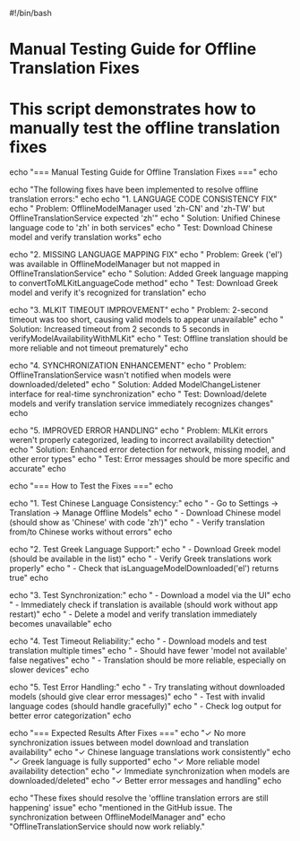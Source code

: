 #!/bin/bash

# Manual Testing Guide for Offline Translation Fixes
# This script demonstrates how to manually test the offline translation fixes

echo "=== Manual Testing Guide for Offline Translation Fixes ==="
echo

echo "The following fixes have been implemented to resolve offline translation errors:"
echo
echo "1. LANGUAGE CODE CONSISTENCY FIX"
echo "   Problem: OfflineModelManager used 'zh-CN' and 'zh-TW' but OfflineTranslationService expected 'zh'"
echo "   Solution: Unified Chinese language code to 'zh' in both services"
echo "   Test: Download Chinese model and verify translation works"
echo

echo "2. MISSING LANGUAGE MAPPING FIX"
echo "   Problem: Greek ('el') was available in OfflineModelManager but not mapped in OfflineTranslationService"
echo "   Solution: Added Greek language mapping to convertToMLKitLanguageCode method"
echo "   Test: Download Greek model and verify it's recognized for translation"
echo

echo "3. MLKIT TIMEOUT IMPROVEMENT"
echo "   Problem: 2-second timeout was too short, causing valid models to appear unavailable"
echo "   Solution: Increased timeout from 2 seconds to 5 seconds in verifyModelAvailabilityWithMLKit"
echo "   Test: Offline translation should be more reliable and not timeout prematurely"
echo

echo "4. SYNCHRONIZATION ENHANCEMENT"
echo "   Problem: OfflineTranslationService wasn't notified when models were downloaded/deleted"
echo "   Solution: Added ModelChangeListener interface for real-time synchronization"
echo "   Test: Download/delete models and verify translation service immediately recognizes changes"
echo

echo "5. IMPROVED ERROR HANDLING"
echo "   Problem: MLKit errors weren't properly categorized, leading to incorrect availability detection"
echo "   Solution: Enhanced error detection for network, missing model, and other error types"
echo "   Test: Error messages should be more specific and accurate"
echo

echo "=== How to Test the Fixes ==="
echo

echo "1. Test Chinese Language Consistency:"
echo "   - Go to Settings → Translation → Manage Offline Models"
echo "   - Download Chinese model (should show as 'Chinese' with code 'zh')"
echo "   - Verify translation from/to Chinese works without errors"
echo

echo "2. Test Greek Language Support:"
echo "   - Download Greek model (should be available in the list)"
echo "   - Verify Greek translations work properly"
echo "   - Check that isLanguageModelDownloaded('el') returns true"
echo

echo "3. Test Synchronization:"
echo "   - Download a model via the UI"
echo "   - Immediately check if translation is available (should work without app restart)"
echo "   - Delete a model and verify translation immediately becomes unavailable"
echo

echo "4. Test Timeout Reliability:"
echo "   - Download models and test translation multiple times"
echo "   - Should have fewer 'model not available' false negatives"
echo "   - Translation should be more reliable, especially on slower devices"
echo

echo "5. Test Error Handling:"
echo "   - Try translating without downloaded models (should give clear error messages)"
echo "   - Test with invalid language codes (should handle gracefully)"
echo "   - Check log output for better error categorization"
echo

echo "=== Expected Results After Fixes ==="
echo "✓ No more synchronization issues between model download and translation availability"
echo "✓ Chinese language translations work consistently"
echo "✓ Greek language is fully supported"
echo "✓ More reliable model availability detection"
echo "✓ Immediate synchronization when models are downloaded/deleted"
echo "✓ Better error messages and handling"
echo

echo "These fixes should resolve the 'offline translation errors are still happening' issue"
echo "mentioned in the GitHub issue. The synchronization between OfflineModelManager and"
echo "OfflineTranslationService should now work reliably."